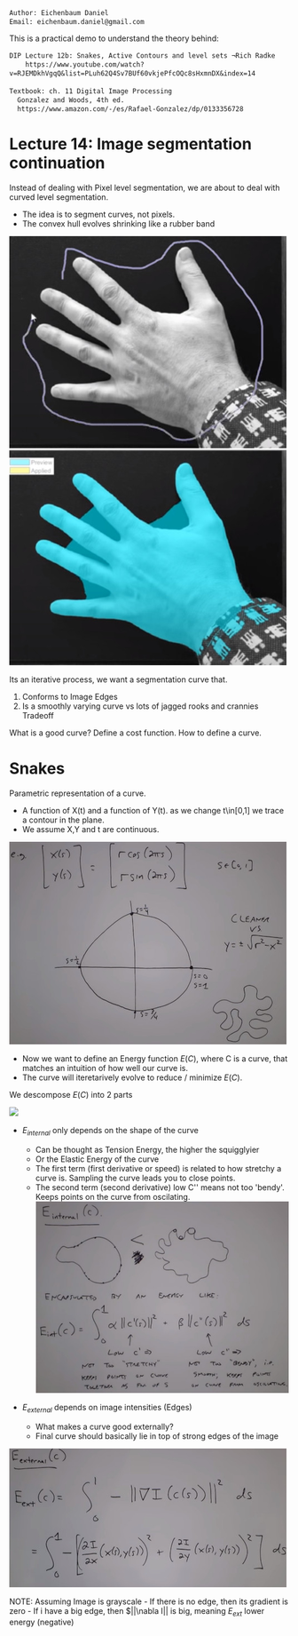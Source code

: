 ```
Author: Eichenbaum Daniel
Email: eichenbaum.daniel@gmail.com
```
This is a practical demo to understand the theory behind:
```
DIP Lecture 12b: Snakes, Active Contours and level sets ¬Rich Radke
    https://www.youtube.com/watch?v=RJEMDkhVgqQ&list=PLuh62Q4Sv7BUf60vkjePfcOQc8sHxmnDX&index=14

Textbook: ch. 11 Digital Image Processing
  Gonzalez and Woods, 4th ed.  
  https://www.amazon.com/-/es/Rafael-Gonzalez/dp/0133356728  
```

# Lecture 14: Image segmentation continuation

Instead of dealing with Pixel level segmentation, we are about to deal with curved level segmentation.
- The idea is to segment curves, not pixels.
- The convex hull evolves shrinking like a rubber band

![](active_contour_1.jpg)
![](active_contour_2.jpg)


Its an iterative process, we want a segmentation curve that.
1) Conforms to Image Edges
2) Is a smoothly varying curve vs lots of jagged rooks and crannies Tradeoff

What is a good curve? Define a cost function.
How to define a curve.

# Snakes
Parametric representation of a curve.
- A function of X(t) and a function of Y(t). as we change t\in[0,1] we trace a contour in the plane.
- We assume X,Y and t are continuous.

![](parametric_curve.jpg)

- Now we want to define an Energy function $E(C)$, where C is a curve, that matches an intuition of how well our curve is.
- The curve will iteretarively evolve to reduce / minimize $E(C)$.

We descompose $E(C)$ into 2 parts

![](energy_curve.jgp)

- $E_{internal}$ only depends on the shape of the curve
    - Can be thought as Tension Energy, the higher the squigglyier
    - Or the Elastic Energy of the curve
    - The first term (first derivative or speed) is related to how stretchy a curve is. Sampling the curve leads you to close points.
    - The second term (second derivative) low C'' means not too 'bendy'. Keeps points on the curve from oscilating.
![](energy_curve_2.jpg)

- $E_{external}$ depends on image intensities (Edges)
    - What makes a curve good externally?
    - Final curve should basically lie in top of strong edges of the image

![](energy_curve_3.jpg)

NOTE: Assuming Image is grayscale
    - If there is no edge, then its gradient is zero
    - If i have a big edge, then $||\nabla I|| is big, meaning $E_{ext}$ lower energy (negative)
    
    

